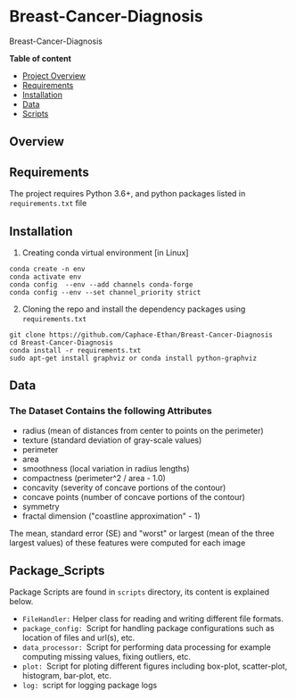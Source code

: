 # Breast-Cancer-Diagnosis
Breast-Cancer-Diagnosis

**Table of content**

- [Project Overview](#overview)
- [Requirements](#requirements)
- [Installation](#installation)
- [Data](#data)
- [Scripts](#pacakage_scripts)



## Overview



## Requirements
The project requires Python 3.6+, and python packages listed in `requirements.txt` file

## Installation 

1. Creating conda virtual environment [in Linux]
```
conda create -n env
conda activate env
conda config  --env --add channels conda-forge
conda config --env --set channel_priority strict
```

2. Cloning the repo and install the dependency packages using `requirements.txt`
```
git clone https://github.com/Caphace-Ethan/Breast-Cancer-Diagnosis
cd Breast-Cancer-Diagnosis
conda install -r requirements.txt
sudo apt-get install graphviz or conda install python-graphviz
```

## Data

### The Dataset Contains the following Attributes

* radius (mean of distances from center to points on the perimeter)
* texture (standard deviation of gray-scale values)
* perimeter
* area
* smoothness (local variation in radius lengths)
* compactness (perimeter^2 / area - 1.0)
* concavity (severity of concave portions of the contour)
* concave points (number of concave portions of the contour)
* symmetry
* fractal dimension ("coastline approximation" - 1)

The mean, standard error (SE) and "worst" or largest (mean of the three largest values) of these features were computed for each image


## Package_Scripts
Package Scripts are found in ```scripts``` directory, its content is explained below.

- ```FileHandler:``` Helper class for reading and writing different file formats.
- ```package_config: ```Script for handling package configurations such as location of files and url(s), etc.
- ```data_processor: ```Script for performing data processing for example computing missing values, fixing outliers, etc.
- ```plot: ```Script for ploting different figures including box-plot, scatter-plot, histogram, bar-plot, etc.
- ```log: ```script for logging package logs
